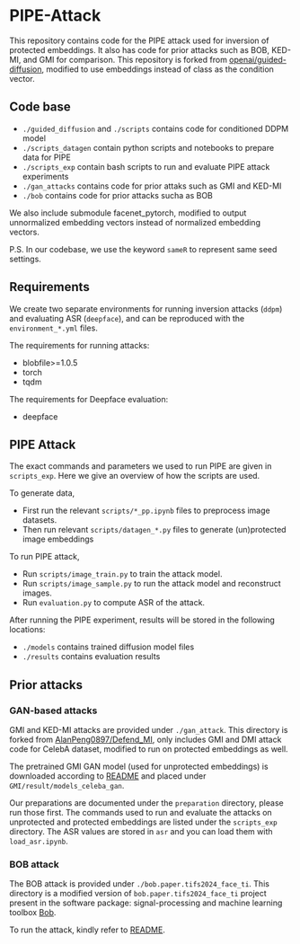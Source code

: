 # PIPE-Attack

This repository contains code for the PIPE attack used for inversion of protected embeddings. It also has code for prior attacks such as BOB, KED-MI, and GMI for comparison. This repository is forked from [openai/guided-diffusion](https://github.com/openai/guided-diffusion), modified to use embeddings instead of class as the condition vector. 

## Code base

- `./guided_diffusion` and `./scripts` contains code for conditioned DDPM model
- `./scripts_datagen` contain python scripts and notebooks to prepare data for PIPE
- `./scripts_exp` contain bash scripts to run and evaluate PIPE attack experiments
- `./gan_attacks` contains code for prior attaks such as GMI and KED-MI
- `./bob` contains code for prior attacks sucha as BOB

We also include submodule facenet_pytorch, modified to output unnormalized embedding vectors instead of normalized embedding vectors. 

P.S. In our codebase, we use the keyword `sameR` to represent same seed settings.

## Requirements

We create two separate environments for running inversion attacks (`ddpm`) and evaluating ASR (`deepface`), and can be reproduced with the `environment_*.yml` files. 

The requirements for running attacks:

- blobfile>=1.0.5
- torch
- tqdm

The requirements for Deepface evaluation:
- deepface

## PIPE Attack

The exact commands and parameters we used to run PIPE are given in `scripts_exp`. Here we give an overview of how the scripts are used. 

To generate data, 

- First run the relevant `scripts/*_pp.ipynb` files to preprocess image datasets.
- Then run relevant `scripts/datagen_*.py` files to generate (un)protected image embeddings

To run PIPE attack, 

- Run `scripts/image_train.py` to train the attack model. 
- Run `scripts/image_sample.py` to run the attack model and reconstruct images.
- Run `evaluation.py` to compute ASR of the attack. 

After running the PIPE experiment, results will be stored in the following locations:
- `./models` contains trained diffusion model files
- `./results` contains evaluation results

## Prior attacks

### GAN-based attacks

GMI and KED-MI attacks are provided under `./gan_attack`. This directory is forked from [AlanPeng0897/Defend_MI](https://github.com/AlanPeng0897/Defend_MI/), only includes GMI and DMI attack code for CelebA dataset, modified to run on protected embeddings as well.

The pretrained GMI GAN model (used for unprotected embeddings) is downloaded according to [README](./gan_attacks/README.md) and placed under `GMI/result/models_celeba_gan`.

Our preparations are documented under the `preparation` directory, please run those first. The commands used to run and evaluate the attacks on unprotected and protected embeddings are listed under the `scripts_exp` directory. The ASR values are stored in `asr` and you can load them with `load_asr.ipynb`. 


### BOB attack

The BOB attack is provided under `./bob.paper.tifs2024_face_ti`. This directory is a modified version of `bob.paper.tifs2024_face_ti` project present in the software package: signal-processing and machine learning toolbox [Bob](https://www.idiap.ch/software/bob).

To run the attack, kindly refer to [README](./bob.paper.tifs2024_face_ti/README.md).